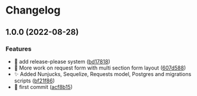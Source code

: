 # Changelog

## 1.0.0 (2022-08-28)


### Features

* :construction_worker: add release-please system ([bd17818](https://github.com/mrmonroe/ciljaxexjs/commit/bd17818d8aea7de078ef02cdde50c44e69de27df))
* :construction: More work on request form with multi section form layout ([607d588](https://github.com/mrmonroe/ciljaxexjs/commit/607d588a34e3eb9e1602f19e97301d5af3e52193))
* :sparkles: Added Nunjucks, Sequelize, Requests model, Postgres and migrations scripts ([bf21f86](https://github.com/mrmonroe/ciljaxexjs/commit/bf21f860751e1499250f61aca4eb2ebce5eff3a1))
* :tada: first commit ([acf8b15](https://github.com/mrmonroe/ciljaxexjs/commit/acf8b15f24594cd69730ffbcae3fd0e8a5870cce))

